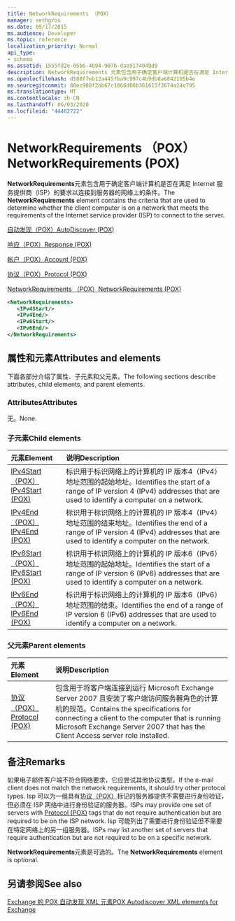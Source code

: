 ```yaml
---
title: NetworkRequirements （POX）
manager: sethgros
ms.date: 09/17/2015
ms.audience: Developer
ms.topic: reference
localization_priority: Normal
api_type:
- schema
ms.assetid: 1555fd2e-05b6-4b94-907b-dae9174049d9
description: NetworkRequirements 元素包含用于确定客户端计算机是否在满足 Internet 服务提供商（ISP）的要求以连接到服务器的网络上的条件。
ms.openlocfilehash: d588f7eb12a445fba9c997c4b9db0a6842105b4e
ms.sourcegitcommit: 88ec988f2bb67c1866d06b361615f3674a24e795
ms.translationtype: MT
ms.contentlocale: zh-CN
ms.lasthandoff: 06/03/2020
ms.locfileid: "44462722"
---
```

# <a name="networkrequirements-pox"></a><span data-ttu-id="5b9d3-103">NetworkRequirements （POX）</span><span class="sxs-lookup"><span data-stu-id="5b9d3-103">NetworkRequirements (POX)</span></span>

<span data-ttu-id="5b9d3-104">**NetworkRequirements**元素包含用于确定客户端计算机是否在满足 Internet 服务提供商（ISP）的要求以连接到服务器的网络上的条件。</span><span class="sxs-lookup"><span data-stu-id="5b9d3-104">The **NetworkRequirements** element contains the criteria that are used to determine whether the client computer is on a network that meets the requirements of the Internet service provider (ISP) to connect to the server.</span></span> 
  
[<span data-ttu-id="5b9d3-105">自动发现（POX）</span><span class="sxs-lookup"><span data-stu-id="5b9d3-105">AutoDiscover (POX)</span></span>](autodiscover-pox.md)
  
[<span data-ttu-id="5b9d3-106">响应（POX）</span><span class="sxs-lookup"><span data-stu-id="5b9d3-106">Response (POX)</span></span>](response-pox.md)
  
[<span data-ttu-id="5b9d3-107">帐户（POX）</span><span class="sxs-lookup"><span data-stu-id="5b9d3-107">Account (POX)</span></span>](account-pox.md)
  
[<span data-ttu-id="5b9d3-108">协议（POX）</span><span class="sxs-lookup"><span data-stu-id="5b9d3-108">Protocol (POX)</span></span>](protocol-pox.md)
  
[<span data-ttu-id="5b9d3-109">NetworkRequirements （POX）</span><span class="sxs-lookup"><span data-stu-id="5b9d3-109">NetworkRequirements (POX)</span></span>](networkrequirements-pox.md)
  
```xml
<NetworkRequirements>
   <IPv4Start/>
   <IPv4End/>
   <IPv6Start/>
   <IPv6End/>
</NetworkRequirements>
```

## <a name="attributes-and-elements"></a><span data-ttu-id="5b9d3-110">属性和元素</span><span class="sxs-lookup"><span data-stu-id="5b9d3-110">Attributes and elements</span></span>

<span data-ttu-id="5b9d3-111">下面各部分介绍了属性、子元素和父元素。</span><span class="sxs-lookup"><span data-stu-id="5b9d3-111">The following sections describe attributes, child elements, and parent elements.</span></span>
  
### <a name="attributes"></a><span data-ttu-id="5b9d3-112">Attributes</span><span class="sxs-lookup"><span data-stu-id="5b9d3-112">Attributes</span></span>

<span data-ttu-id="5b9d3-113">无。</span><span class="sxs-lookup"><span data-stu-id="5b9d3-113">None.</span></span>
  
### <a name="child-elements"></a><span data-ttu-id="5b9d3-114">子元素</span><span class="sxs-lookup"><span data-stu-id="5b9d3-114">Child elements</span></span>

|<span data-ttu-id="5b9d3-115">**元素**</span><span class="sxs-lookup"><span data-stu-id="5b9d3-115">**Element**</span></span>|<span data-ttu-id="5b9d3-116">**说明**</span><span class="sxs-lookup"><span data-stu-id="5b9d3-116">**Description**</span></span>|
|:-----|:-----|
|[<span data-ttu-id="5b9d3-117">IPv4Start （POX）</span><span class="sxs-lookup"><span data-stu-id="5b9d3-117">IPv4Start (POX)</span></span>](ipv4start-pox.md) <br/> |<span data-ttu-id="5b9d3-118">标识用于标识网络上的计算机的 IP 版本4（IPv4）地址范围的起始地址。</span><span class="sxs-lookup"><span data-stu-id="5b9d3-118">Identifies the start of a range of IP version 4 (IPv4) addresses that are used to identify a computer on a network.</span></span>  <br/> |
|[<span data-ttu-id="5b9d3-119">IPv4End （POX）</span><span class="sxs-lookup"><span data-stu-id="5b9d3-119">IPv4End (POX)</span></span>](ipv4end-pox.md) <br/> |<span data-ttu-id="5b9d3-120">标识用于标识网络上的计算机的 IP 版本4（IPv4）地址范围的结束地址。</span><span class="sxs-lookup"><span data-stu-id="5b9d3-120">Identifies the end of a range of IP version 4 (IPv4) addresses that are used to identify a computer on the network.</span></span>  <br/> |
|[<span data-ttu-id="5b9d3-121">IPv6Start （POX）</span><span class="sxs-lookup"><span data-stu-id="5b9d3-121">IPv6Start (POX)</span></span>](ipv6start-pox.md) <br/> |<span data-ttu-id="5b9d3-122">标识用于标识网络上的计算机的 IP 版本6（IPv6）地址范围的起始地址。</span><span class="sxs-lookup"><span data-stu-id="5b9d3-122">Identifies the start of a range of IP version 6 (IPv6) addresses that are used to identify a computer on a network.</span></span>  <br/> |
|[<span data-ttu-id="5b9d3-123">IPv6End （POX）</span><span class="sxs-lookup"><span data-stu-id="5b9d3-123">IPv6End (POX)</span></span>](ipv6end-pox.md) <br/> |<span data-ttu-id="5b9d3-124">标识用于标识网络上的计算机的 IP 版本6（IPv6）地址范围的结束。</span><span class="sxs-lookup"><span data-stu-id="5b9d3-124">Identifies the end of a range of IP version 6 (IPv6) addresses that are used to identify a computer on a network.</span></span>  <br/> |
   
### <a name="parent-elements"></a><span data-ttu-id="5b9d3-125">父元素</span><span class="sxs-lookup"><span data-stu-id="5b9d3-125">Parent elements</span></span>

|<span data-ttu-id="5b9d3-126">**元素**</span><span class="sxs-lookup"><span data-stu-id="5b9d3-126">**Element**</span></span>|<span data-ttu-id="5b9d3-127">**说明**</span><span class="sxs-lookup"><span data-stu-id="5b9d3-127">**Description**</span></span>|
|:-----|:-----|
|[<span data-ttu-id="5b9d3-128">协议（POX）</span><span class="sxs-lookup"><span data-stu-id="5b9d3-128">Protocol (POX)</span></span>](protocol-pox.md) <br/> |<span data-ttu-id="5b9d3-129">包含用于将客户端连接到运行 Microsoft Exchange Server 2007 且安装了客户端访问服务器角色的计算机的规范。</span><span class="sxs-lookup"><span data-stu-id="5b9d3-129">Contains the specifications for connecting a client to the computer that is running Microsoft Exchange Server 2007 that has the Client Access server role installed.</span></span>  <br/> |
   
## <a name="remarks"></a><span data-ttu-id="5b9d3-130">备注</span><span class="sxs-lookup"><span data-stu-id="5b9d3-130">Remarks</span></span>

<span data-ttu-id="5b9d3-131">如果电子邮件客户端不符合网络要求，它应尝试其他协议类型。</span><span class="sxs-lookup"><span data-stu-id="5b9d3-131">If the e-mail client does not match the network requirements, it should try other protocol types.</span></span> <span data-ttu-id="5b9d3-132">Isp 可以为一组具有[协议（POX）](protocol-pox.md)标记的服务器提供不需要进行身份验证，但必须在 ISP 网络中进行身份验证的服务器。</span><span class="sxs-lookup"><span data-stu-id="5b9d3-132">ISPs may provide one set of servers with [Protocol (POX)](protocol-pox.md) tags that do not require authentication but are required to be on the ISP network.</span></span> <span data-ttu-id="5b9d3-133">Isp 可能列出了需要进行身份验证但不需要在特定网络上的另一组服务器。</span><span class="sxs-lookup"><span data-stu-id="5b9d3-133">ISPs may list another set of servers that require authentication but are not required to be on a specific network.</span></span> 
  
<span data-ttu-id="5b9d3-134">**NetworkRequirements**元素是可选的。</span><span class="sxs-lookup"><span data-stu-id="5b9d3-134">The **NetworkRequirements** element is optional.</span></span> 
  
## <a name="see-also"></a><span data-ttu-id="5b9d3-135">另请参阅</span><span class="sxs-lookup"><span data-stu-id="5b9d3-135">See also</span></span>



[<span data-ttu-id="5b9d3-136">Exchange 的 POX 自动发现 XML 元素</span><span class="sxs-lookup"><span data-stu-id="5b9d3-136">POX Autodiscover XML elements for Exchange</span></span>](pox-autodiscover-xml-elements-for-exchange.md)

